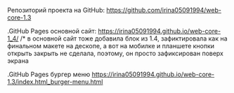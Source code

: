 Репозиторий проекта на GitHub: https://github.com/irina05091994/web-core-1.3

.GitHub Pages основной сайт:  https://irina05091994.github.io/web-core-1_4/
/* в основной сайт тоже добавила блок из 1.4, зафиктировала как на финальном макете на дескопе, а вот на мобилке и планшете кнопки открыть закрыть не сделала, поэтому, он просто зафиксирован поверх экрана 

.GitHub Pages бургер меню 
https://irina05091994.github.io/web-core-1.3/index.html_burger-menu.html
